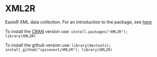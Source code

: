 XML2R
=======

EasieR XML data collection. For an introduction to the package, see [here](https://XML2R.cpsievert.me/)

To install the [CRAN](http://cran.r-project.org/package=XML2R) version use: `install.packages("XML2R"); library(XML2R)`

To install the github version use: `library(devtools); install_github("cpsievert/XML2R"); library(XML2R)`
